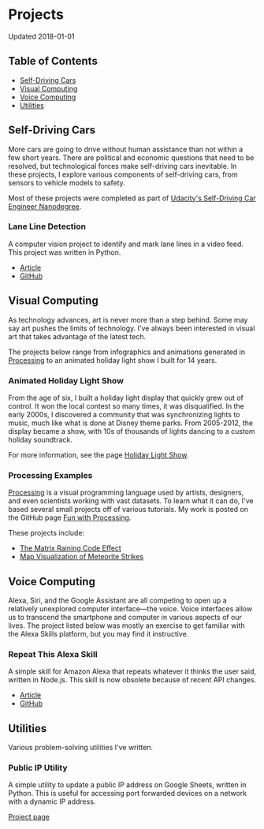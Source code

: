 # Projects

Updated 2018-01-01

## Table of Contents
* [Self-Driving Cars](#cars)
* [Visual Computing](#visual)
* [Voice Computing](#voice)
* [Utilities](#utils)

## <a name="cars"></a> Self-Driving Cars

More cars are going to drive without human assistance than not within a few short years. There are political and economic questions that need to be resolved, but technological forces make self-driving cars inevitable. In these projects, I explore various components of self-driving cars, from sensors to vehicle models to safety.

Most of these projects were completed as part of [Udacity's Self-Driving Car Engineer Nanodegree](https://www.udacity.com/course/self-driving-car-engineer-nanodegree--nd013).

### Lane Line Detection

A computer vision project to identify and mark lane lines in a video feed. This project was written in Python.

* [Article](https://gregyeutter.com/2017/02/21/nano_p1/)
* [GitHub](https://github.com/yeutterg/CarND-LaneLines-P1)

## <a name="visual"></a> Visual Computing

As technology advances, art is never more than a step behind. Some may say art pushes the limits of technology. I've always been interested in visual art that takes advantage of the latest tech.

The projects below range from infographics and animations generated in [Processing](https://processing.org/) to an animated holiday light show I built for 14 years.

### Animated Holiday Light Show

From the age of six, I built a holiday light display that quickly grew out of control. It won the local contest so many times, it was disqualified. In the early 2000s, I discovered a community that was synchronizing lights to music, much like what is done at Disney theme parks. From 2005-2012, the display became a show, with 10s of thousands of lights dancing to a custom holiday soundtrack.

For more information, see the page [Holiday Light Show](https://gregyeutter.com/christmas/).

### Processing Examples

[Processing](https://processing.org/) is a visual programming language used by artists, designers, and even scientists working with vast datasets. To learn what it can do, I've based several small projects off of various tutorials. My work is posted on the GitHub page [Fun with Processing](https://github.com/yeutterg/fun-with-processing).

These projects include:
* [The Matrix Raining Code Effect](https://github.com/yeutterg/fun-with-processing/tree/master/Matrix)
* [Map Visualization of Meteorite Strikes](https://github.com/yeutterg/fun-with-processing/tree/master/Meteors)

## <a name="cars"></a> Voice Computing

Alexa, Siri, and the Google Assistant are all competing to open up a relatively unexplored computer interface—the voice. Voice interfaces allow us to transcend the smartphone and computer in various aspects of our lives. The project listed below was mostly an exercise to get familiar with the Alexa Skills platform, but you may find it instructive.

### Repeat This Alexa Skill

A simple skill for Amazon Alexa that repeats whatever it thinks the user said, written in Node.js. This skill is now obsolete because of recent API changes.

* [Article](https://gregyeutter.com/2016/11/27/alexa-repeat-this/)
* [GitHub](https://github.com/yeutterg/alexa-repeat-this)

## <a name="utils"></a> Utilities

Various problem-solving utilities I've written.

### Public IP Utility

A simple utility to update a public IP address on Google Sheets, written in Python. This is useful for accessing port forwarded devices on a network with a dynamic IP address.

[Project page](https://github.com/yeutterg/public-ip-utility)
